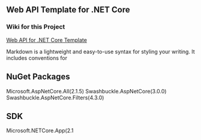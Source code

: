 ## Web API Template for .NET Core

### Wiki for this Project
[Web API for .NET Core Template](https://amiedd.github.io/WebAPITemplateCore/)

Markdown is a lightweight and easy-to-use syntax for styling your writing. It includes conventions for

## NuGet Packages

Microsoft.AspNetCore.All(2.1.5)
Swashbuckle.AspNetCore(3.0.0)
Swashbuckle.AspNetCore.Filters(4.3.0)

## SDK

Microsoft.NETCore.App(2.1



